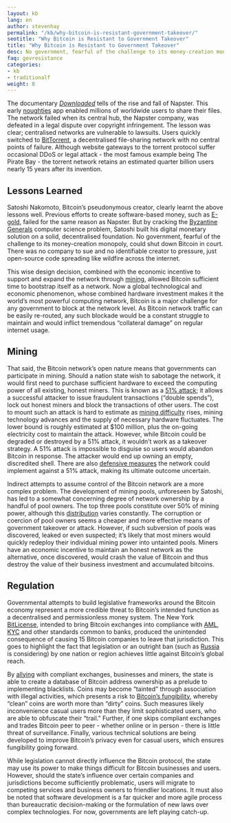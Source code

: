 ```yaml
---
layout: kb
lang: en
author: stevenhay
permalink: "/kb/why-bitcoin-is-resistant-government-takeover/"
seotitle: "Why Bitcoin is Resistant to Government Takeover"
title: "Why Bitcoin is Resistant to Government Takeover"
desc: No government, fearful of the challenge to its money-creation monopoly, could shut down Bitcoin in court.
faq: govresistance
categories: 
- kb
- traditionalf
weight: 8
---
```

The documentary *[Downloaded](http://www.imdb.com/title/tt2033981/)* tells of the rise and fall of Napster. This early [noughties](https://en.wikipedia.org/wiki/2000s_%28decade%29) app enabled millions of worldwide users to share their files. The network failed when its central hub, the Napster company, was defeated in a legal dispute over copyright infringement. The lesson was clear; centralised networks are vulnerable to lawsuits. Users quickly switched to [BitTorrent](https://en.wikipedia.org/wiki/BitTorrent), a decentralised file-sharing network with no central points of failure. Although website gateways to the torrent protocol suffer occasional DDoS or legal attack - the most famous example being The Pirate Bay - the torrent network retains an estimated quarter billion users nearly 15 years after its invention. 

## Lessons Learned
Satoshi Nakomoto, Bitcoin’s pseudonymous creator, clearly learnt the above lessons well. Previous efforts to create software-based money, such as [E-gold](https://en.wikipedia.org/wiki/E-gold), failed for the same reason as Napster. But by cracking the [Byzantine Generals](http://www.mail-archive.com/cryptography@metzdowd.com/msg09997.html) computer science problem, Satoshi built his digital monetary solution on a solid, decentralised foundation. No government, fearful of the challenge to its money-creation monopoly, could shut down Bitcoin in court. There was no company to sue and no identifiable creator to pressure, just open-source code spreading like wildfire across the internet.

This wise design decision, combined with the economic incentive to support and expand the network through [mining](https://en.bitcoin.it/wiki/Mining), allowed Bitcoin sufficient time to bootstrap itself as a network. Now a global technological and economic phenomenon, whose combined hardware investment makes it the world’s most powerful computing network, Bitcoin is a major challenge for any government to block at the network level. As Bitcoin network traffic can be easily re-routed, any such blockade would be a constant struggle to maintain and would inflict tremendous “collateral damage” on regular internet usage. 


## Mining
That said, the Bitcoin network’s open nature means that governments can participate in mining. Should a nation state wish to sabotage the network, it would first need to purchase sufficient hardware to exceed the computing power of all existing, honest miners. This is known as a [51% attack](http://en.bitcoinwiki.org/Bitcoin_weaknesses#51.25_attack); it allows a successful attacker to issue fraudulent transactions (“double spends”), lock out honest miners and block the transactions of other users. The cost to mount such an attack is hard to estimate as [mining difficulty](https://blockchain.info/charts/difficulty?timespan=all&showDataPoints=false&daysAverageString=1&show_header=true&scale=0&address=) rises, mining technology advances and the supply of necessary hardware fluctuates. The lower bound is roughly estimated at $100 million, plus the on-going electricity cost to maintain the attack. However, while Bitcoin could be degraded or destroyed by a 51% attack, it wouldn’t work as a takeover strategy. A 51% attack is impossible to disguise so users would abandon Bitcoin in response. The attacker would end up owning an empty, discredited shell. There are also [defensive measures](https://www.cryptocoinsnews.com/4-lines-defence-51-attack/) the network could implement against a 51% attack, making its ultimate outcome uncertain.

Indirect attempts to assume control of the Bitcoin network are a more complex problem. The development of mining pools, unforeseen by Satoshi, has led to a somewhat concerning degree of network ownership by a handful of pool owners. The top three pools constitute over 50% of mining power, although this [distribution](https://blockchain.info/pools) varies constantly. The corruption or coercion of pool owners seems a cheaper and more effective means of government takeover or attack. However, if such subversion of pools was discovered, leaked or even suspected; it’s likely that most miners would quickly redeploy their individual mining power into untainted pools. Miners have an economic incentive to maintain an honest network as the alternative, once discovered, would crash the value of Bitcoin and thus destroy the value of their business investment and accumulated bitcoins. 

## Regulation
Governmental attempts to build legislative frameworks around the Bitcoin economy represent a more credible threat to Bitcoin’s intended function as a decentralised and permissionless money system. The New York [BitLicense](https://www.eff.org/deeplinks/2014/10/beware-bitlicense-new-yorks-virtual-currency-regulations-invade-privacy-and-hamper), intended to bring Bitcoin exchanges into compliance with [AML](https://en.wikipedia.org/wiki/Money_laundering#Enforcement), [KYC](https://en.wikipedia.org/wiki/Know_your_customer) and other standards common to banks, produced the unintended consequence of causing 15 Bitcoin companies to leave that jurisdiction. This goes to highlight the fact that legislation or an outright ban (such as [Russia](http://cryptogazette.com/russia-prison-for-being-involved-with-bitcoin/) is considering) by one nation or region achieves little against Bitcoin’s global reach. 

By [allying](http://blockchainalliance.org/) with compliant exchanges, businesses and miners, the state is able to create a database of Bitcoin address ownership as a prelude to implementing blacklists. Coins may become “tainted” through association with illegal activities, which presents a risk to [Bitcoin’s fungibility](/kb/why-bitcoin-is-good-money/), whereby “clean” coins are worth more than “dirty” coins. Such measures likely inconvenience casual users more than they limit sophisticated users, who are able to obfuscate their “trail.” Further, if one skips compliant exchanges and trades Bitcoin peer to peer - whether online or in person - there is little threat of surveillance. Finally, various technical solutions are being developed to improve Bitcoin’s privacy even for casual users, which ensures fungibility going forward. 

While legislation cannot directly influence the Bitcoin protocol, the state may use its power to make things difficult for Bitcoin businesses and users. However, should the state’s influence over certain companies and jurisdictions become sufficiently problematic, users will migrate to competing services and business owners to friendlier locations. It must also be noted that software development is a far quicker and more agile process than bureaucratic decision-making or the formulation of new laws over complex technologies. For now, governments are left playing catch-up.
